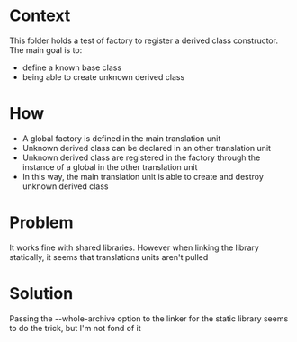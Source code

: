 
# Context
This folder holds a test of factory to register a derived class constructor. The main goal is to:
- define a known base class
- being able to create unknown derived class

# How
- A global factory is defined in the main translation unit
- Unknown derived class can be declared in an other translation unit
- Unknown derived class are registered in the factory through the instance of a global in the other translation unit
- In this way, the main translation unit is able to create and destroy unknown derived class

# Problem
It works fine with shared libraries. However when linking the library statically, it seems that translations units aren't pulled

# Solution
Passing the --whole-archive option to the linker for the static library seems to do the trick, but I'm not fond of it
